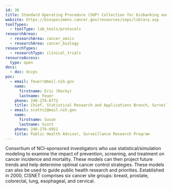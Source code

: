 ```yaml
---
id: 36
title: Standard Operating Procedure (SOP) Collection for biobanking and the Genome Tissue Expression (GTEx) Project
website: https://biospecimens.cancer.gov/resources/sops/library.asp
toolTypes:
  - toolType: lab_tools/protocols
researchAreas:
  - researchArea: cancer_omics
  - researchArea: cancer_biology
researchTypes:
  - researchType: clinical_trials
resourceAccess:
  type: open
docs:
  - doc: dccps
poc:
  - email: feuerr@mail.nih.gov
    name:
      firstname: Eric (Rocky)
      lastname: Feuer
    phone: 240-276-6772
    title: Chief, Statistical Research and Applications Branch, Surveillance Research Program
  - email: scotts2@mail.nih.gov
    name:
      firstname: Susan
      lastname: Scott
    phone: 240-276-6951
    title: Public Health Advisor, Surveillance Research Program
---
```

Consortium of NCI-sponsored investigators who use statistical/simulation modeling to examine the impact of prevention, screening, and treatment on cancer incidence and mortality. These models can then project future trends and help determine optimal cancer control strategies. These models can also be used to guide public health research and priorities. Established in 2000, CISNET comprises six cancer site groups:  breast, prostate, colorectal, lung, esophageal, and cervical.


